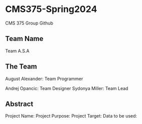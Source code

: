 # CMS375-Spring2024
CMS 375 Group Github


## Team Name
Team A.S.A


## The Team

August Alexander: Team Programmer

Andrej Opancic: Team Designer
Sydonya Miller: Team Lead

## Abstract
Project Name:
Project Purpose:
Project Target:
Data to be used:

